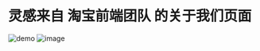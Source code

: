 # 灵感来自 淘宝前端团队 的关于我们页面
![demo](http://github.com/shiyangzhaoa/billboard/raw/master/demo.gif)
![image](http://github.com/shiyangzhaoa/billboard/raw/master/demo.gif)
